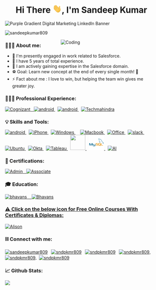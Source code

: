 <h1 align="center">Hi There <img src="https://raw.githubusercontent.com/ABSphreak/ABSphreak/master/gifs/Hi.gif" width="30px">, I'm Sandeep Kumar </h1>

![Purple Gradient Digital Marketing LinkedIn Banner](https://github.com/sandeepkumar809/sandeepkumar809/assets/144663783/bdd84c05-3ced-4509-b178-c48eec8f3b4c)


<p align="left"> <img src="https://komarev.com/ghpvc/?username=sandeepkumar809&label=Profile%20views&color=0e75b6&style=flat" alt="sandeepkumar809" /> </p>
<img align="right" alt="Coding" width="320" src="https://matlensilver.com/wp-content/uploads/2021/07/IT-Staffing.gif">


<h3 align="left">🙋🏻‍♂️ About me:</h3>

- 🔭 I'm presently engaged in work related to Salesforce.
- 🌟 I have 5 years of total experience.
- 🧠 I am actively gaining expertise in the Salesforce domain.
- ⚽ Goal: Learn new concept at the end of every single month! 📖
- ⚡ Fact about me : I love to win, but helping the team win gives me greater joy.

<h3 align="left">🧑🏻‍💼 Professional Experience:</h3>
<p align="left">  <a href="https://www.cognizant.com/in/en" target="_blank" rel="noreferrer"> <img src="https://upload.wikimedia.org/wikipedia/commons/thumb/5/5b/Cognizant%27s_logo.svg/1920px-Cognizant%27s_logo.svg.png" alt="Cognizant" width="90" height="40"/> &nbsp; </a> <a href="https://www.wipro.com" target="_blank" rel="noreferrer"> <img src="https://upload.wikimedia.org/wikipedia/commons/a/a0/Wipro_Primary_Logo_Color_RGB.svg" alt="android" width="45" height="45"/> </a> &nbsp;  </a> <a href="https://www.salesforce.com/in/" target="_blank" rel="noreferrer"> <img src="https://upload.wikimedia.org/wikipedia/commons/thumb/f/f9/Salesforce.com_logo.svg/1280px-Salesforce.com_logo.svg.png" alt="android" width="60" height="40"/> </a> &nbsp;  </a> <a href="https://www.techmahindra.com/en-in/" target="_blank" rel="noreferrer"> <img src="https://upload.wikimedia.org/wikipedia/commons/5/5e/Logo-True-Colors-original.png" alt="Techmahindra" width="80" height="40"/> </a> </a>
</p>

<h3 align="left">💡 Skills and Tools:</h3>
<p align="left"> <a href="https://www.android.com/intl/en_in/" target="_blank" rel="noreferrer"> <img src="https://i.gifer.com/origin/18/18fd194d08e48e519ccdc11ffb7e1cfb_w200.webp" alt="android" width="40" height="70"/> </a> &nbsp; <a href="https://www.apple.com/in/iphone/" target="_blank" rel="noreferrer"> <img src="https://media.tenor.com/kE38PD4IDHEAAAAi/iphone.gifg" alt="iPhone" width="40" height="70"/> </a> &nbsp; <a href="https://www.microsoft.com/en-us/windows?r=1" target="_blank" rel="noreferrer"> <img src="https://i.makeagif.com/media/4-03-2017/SWY3Dp.gif" alt="Windows" width="60" height="50"/> </a> &nbsp; </a> &nbsp; <a href="https://www.apple.com/in/" target="_blank" rel="noreferrer"> <img src="https://i.gifer.com/origin/34/340ef8832c41d5509846cbe64169d41a_w200.webp" alt="Macbook" width="70" height="50"/> </a> &nbsp; <a href="https://www.office.com/" target="_blank" rel="noreferrer"> <img src="https://i.gifer.com/origin/a3/a32504e57b8b8545b892bd6df33454d5_w200.webp" alt="Office" width="60" height="50"/> </a> &nbsp; <a href="https://slack.com/intl/en-in" target="_blank" rel="noreferrer"> <img src="https://i.giphy.com/media/cbaWwtGmJuYrs6Lh5r/giphy.webp" alt="slack" width="50" height="50"/> </a> &nbsp; <a href="https://ubuntu.com//" target="_blank" rel="noreferrer"> <img src="https://media.tenor.com/dI5VBBluwKYAAAAC/linux-ubuntu.gif" alt="Ubuntu" width="60" height="50"/> </a> &nbsp; </a> <a href="https://www.okta.com/" target="_blank" rel="noreferrer"> <img src="https://play-lh.googleusercontent.com/j_EqnL2jos36xeLIZh7p1xn_tmDFzaeeJKrilZPu6V1gXKWvVZcIBwjsKHL9zv_naQA=w240-h480-rw" alt="Okta" width="50" height="50"/> </a> &nbsp; </a> <a href="https://www.tableau.com/" target="_blank" rel="noreferrer"> <img src="https://play-lh.googleusercontent.com/MgatbAOwBCDgPTxbYLR82uJ1mZ2OUpaVXlG_Qtw0kR5OGV5BXuCk1xc0jf8QngKyduYg=w240-h480-rw" alt="Tableau" width="50" height="50"/> </a> &nbsp; </a> <a href="https://www.okta.com/integrations/okta-verify/" target="_blank" rel="noreferrer"> <img src="https://play-lh.googleusercontent.com/IOMxgXpJHi-Yk3ukLH0HFKPqoP7rJWeQusgGJ4ZnijcYffbvIzw8ldWUla0frMV_g1Q=w240-h480-rw" width="50" height="50"/> </a> &nbsp; </a> <a &nbsp; <a href="https://www.mysql.com/" target="_blank" rel="noreferrer"> <img src="https://raw.githubusercontent.com/devicons/devicon/master/icons/mysql/mysql-original-wordmark.svg" alt="mysql" width="50" height="50"/> </a> &nbsp; <a href="https://chat.openai.com/" target="_blank" rel="noreferrer"> <img src="https://cdn.dribbble.com/users/7379292/screenshots/15401203/media/a452ce0193001e90bc3d93853b33f9fa.gif" alt="AI" width="70" height="50"/> </a> </p> </a> </p> 

<h3 align="left">🏅 Certifications:</h3>
<p align="left"> <a href="https://trailhead.salesforce.com/" target="_blank" rel="noreferrer"> <img src="https://developer.salesforce.com/resources2/certification-site/images/Certifications-logo/Administrator.png" alt="Admin" width="75" height="75"/> &nbsp;  </a> <a href="https://trailhead.salesforce.com" target="_blank" rel="noreferrer"> <img src="https://developer.salesforce.com/resources2/certification-site/images/Certifications-logo/Associate.png" alt="Associate" width="75" height="75"/> </a> </p> 

<h3 align="left">🎓 Education:</h3>
<p align="left"> <a href="https://www.bhavansvc.ac.in/" target="_blank" rel="noreferrer"> <img src="https://www.bhavansvc.ac.in/img/bvc.png" alt="bhavans" width="140" height="80"/> &nbsp;&nbsp <a href="https://www.bhavansvc.ac.in/" target="_blank" rel="noreferrer"> <img src="https://images.collegedunia.com/public/college_data/images/campusimage/156319324866c1.jpg" alt="Bhavans" width="140" height="80"/> </p> 

<h3 align="left">⚠️ Click on the below icon for Free Online Courses With Certificates & Diplomas:</h3>
<a href="https://alison.com/?utm_source=alison_user&utm_medium=affiliates&utm_campaign=27687669" target="blank"><img align="center" src="https://cdn01.alison-static.net/public/html/site/img/header/alison-free-courses.svg" alt="Alison" height="40" width="120" /></a>  </a>  </p> 

<h3 align="left">⛓️ Connect with me:</h3>
<p align="left">
<a href="https://linkedin.com/in/sandeepkumar809" target="blank"><img align="center" src="https://raw.githubusercontent.com/rahuldkjain/github-profile-readme-generator/master/src/images/icons/Social/linked-in-alt.svg" alt="sandeepkumar809" height="40" width="40" /></a> &nbsp;
<a href="https://fb.com/sndpkmr809" target="blank"><img align="center" src="https://raw.githubusercontent.com/rahuldkjain/github-profile-readme-generator/master/src/images/icons/Social/facebook.svg" alt="sndpkmr809" height="40" width="40" /></a> &nbsp;
<a href="https://instagram.com/sndpkmr809" target="blank"><img align="center" src="https://raw.githubusercontent.com/rahuldkjain/github-profile-readme-generator/master/src/images/icons/Social/instagram.svg" alt="sndpkmr809" height="40" width="40" /></a> &nbsp;
<a href="https://www.youtube.com/channel/UCdgIM-NEVJ30HRNhwRY2t4Q" target="blank"><img align="center" src="https://raw.githubusercontent.com/rahuldkjain/github-profile-readme-generator/master/src/images/icons/Social/youtube.svg" alt="sndpkmr809" height="50" width="50" /> </a> &nbsp;
<a href="https://wa.me/+919542181245" target="blank"><img align="center" src="https://p7.hiclipart.com/preview/922/489/218/whatsapp-icon-logo-whatsapp-logo-png.jpg" alt="sndpkmr809" height="40" width="40" /> </a> &nbsp; <a href="https://calendly.com/sndpkmr809" target="blank"><img align="center" src="https://help.calendly.com/hc/article_attachments/10120456527767" alt="sndpkmr809" height="40" width="150" /> </a>
</p>

<h3 align="left">📈 Github Stats:</h3> 
<p align="left">
<a href="https://github.com/vsandeepkumar809">
<img align="left" src="https://github-readme-stats.vercel.app/api?username=vsandeepkumar809&count_private=true&show_icons=true&theme=white" />
</a> </a> </p>


